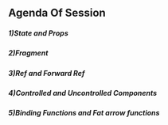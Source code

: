 
## Agenda Of Session
##### 1)State and Props
##### 2)Fragment
##### 3)Ref and Forward Ref
##### 4)Controlled and Uncontrolled Components
##### 5)Binding Functions and Fat arrow functions
